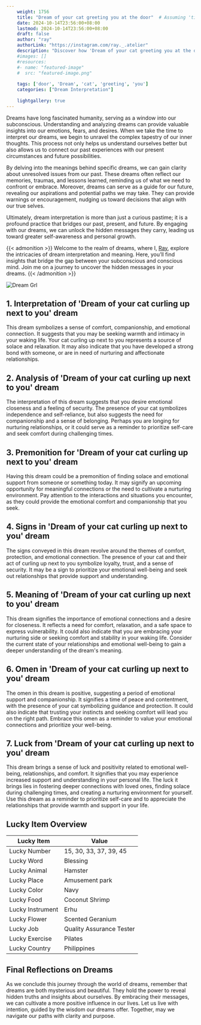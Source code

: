 ```yaml
---
    weight: 1756
    title: "Dream of your cat greeting you at the door"  # Assuming 'title' column exists
    date: 2024-10-14T23:56:00+08:00
    lastmod: 2024-10-14T23:56:00+08:00
    draft: false
    author: "ray"
    authorLink: "https://instagram.com/ray._.atelier"
    description: "Discover how 'Dream of your cat greeting you at the door' can interpret your future and uncover its significant meanings in your life."
    #images: []
    #resources:
    #- name: "featured-image"
    #  src: "featured-image.png"
    
    tags: ['door', 'Dream', 'cat', 'greeting', 'you']
    categories: ["Dream Interpretation"]
    
    lightgallery: true
---
```

    
Dreams have long fascinated humanity, serving as a window into our subconscious. Understanding and analyzing dreams can provide valuable insights into our emotions, fears, and desires. When we take the time to interpret our dreams, we begin to unravel the complex tapestry of our inner thoughts. This process not only helps us understand ourselves better but also allows us to connect our past experiences with our present circumstances and future possibilities.

By delving into the meanings behind specific dreams, we can gain clarity about unresolved issues from our past. These dreams often reflect our memories, traumas, and lessons learned, reminding us of what we need to confront or embrace. Moreover, dreams can serve as a guide for our future, revealing our aspirations and potential paths we may take. They can provide warnings or encouragement, nudging us toward decisions that align with our true selves.

Ultimately, dream interpretation is more than just a curious pastime; it is a profound practice that bridges our past, present, and future. By engaging with our dreams, we can unlock the hidden messages they carry, leading us toward greater self-awareness and personal growth.

{{< admonition >}}
Welcome to the realm of dreams, where I, [Ray](https://instagram.com/ray._.atelier), explore the intricacies of dream interpretation and meaning. Here, you’ll find insights that bridge the gap between your subconscious and conscious mind. Join me on a journey to uncover the hidden messages in your dreams.
{{< /admonition >}}

![Dream Grl](https://cdn.pixabay.com/photo/2017/11/02/03/35/gothic-2910057_1280.jpg "Dream Grl")

## 1. Interpretation of 'Dream of your cat curling up next to you' dream

This dream symbolizes a sense of comfort, companionship, and emotional connection. It suggests that you may be seeking warmth and intimacy in your waking life. Your cat curling up next to you represents a source of solace and relaxation. It may also indicate that you have developed a strong bond with someone, or are in need of nurturing and affectionate relationships.

## 2. Analysis of 'Dream of your cat curling up next to you' dream

The interpretation of this dream suggests that you desire emotional closeness and a feeling of security. The presence of your cat symbolizes independence and self-reliance, but also suggests the need for companionship and a sense of belonging. Perhaps you are longing for nurturing relationships, or it could serve as a reminder to prioritize self-care and seek comfort during challenging times.

## 3. Premonition for 'Dream of your cat curling up next to you' dream

Having this dream could be a premonition of finding solace and emotional support from someone or something today. It may signify an upcoming opportunity for meaningful connections or the need to cultivate a nurturing environment. Pay attention to the interactions and situations you encounter, as they could provide the emotional comfort and companionship that you seek.

## 4. Signs in 'Dream of your cat curling up next to you' dream

The signs conveyed in this dream revolve around the themes of comfort, protection, and emotional connection. The presence of your cat and their act of curling up next to you symbolize loyalty, trust, and a sense of security. It may be a sign to prioritize your emotional well-being and seek out relationships that provide support and understanding.

## 5. Meaning of 'Dream of your cat curling up next to you' dream

This dream signifies the importance of emotional connections and a desire for closeness. It reflects a need for comfort, relaxation, and a safe space to express vulnerability. It could also indicate that you are embracing your nurturing side or seeking comfort and stability in your waking life. Consider the current state of your relationships and emotional well-being to gain a deeper understanding of the dream's meaning.

## 6. Omen in 'Dream of your cat curling up next to you' dream

The omen in this dream is positive, suggesting a period of emotional support and companionship. It signifies a time of peace and contentment, with the presence of your cat symbolizing guidance and protection. It could also indicate that trusting your instincts and seeking comfort will lead you on the right path. Embrace this omen as a reminder to value your emotional connections and prioritize your well-being.

## 7. Luck from 'Dream of your cat curling up next to you' dream

This dream brings a sense of luck and positivity related to emotional well-being, relationships, and comfort. It signifies that you may experience increased support and understanding in your personal life. The luck it brings lies in fostering deeper connections with loved ones, finding solace during challenging times, and creating a nurturing environment for yourself. Use this dream as a reminder to prioritize self-care and to appreciate the relationships that provide warmth and support in your life.

## Lucky Item Overview
| Lucky Item          | Value              |
|---------------|--------------------|
| Lucky Number        | 15, 30, 33, 37, 39, 45  |
| Lucky Word          | Blessing |
| Lucky Animal        | Hamster |
| Lucky Place         | Amusement park     |
| Lucky Color         | Navy     |
| Lucky Food          | Coconut Shrimp      |
| Lucky Instrument    | Erhu |
| Lucky Flower        | Scented Geranium    |
| Lucky Job           | Quality Assurance Tester       |
| Lucky Exercise      | Pilates  |
| Lucky Country       | Philippines    |


##  Final Reflections on Dreams

As we conclude this journey through the world of dreams, remember that dreams are both mysterious and beautiful. They hold the power to reveal hidden truths and insights about ourselves. By embracing their messages, we can cultivate a more positive influence in our lives. Let us live with intention, guided by the wisdom our dreams offer. Together, may we navigate our paths with clarity and purpose.
